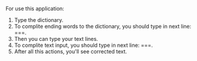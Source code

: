 For use this application:
1. Type the dictionary.
2. To complite ending words to the dictionary, you should type in next line: ===.
3. Then you can type your text lines.
2. To complite text input, you should type in next line: ===.
5. After all this actions, you'll see corrected text.
